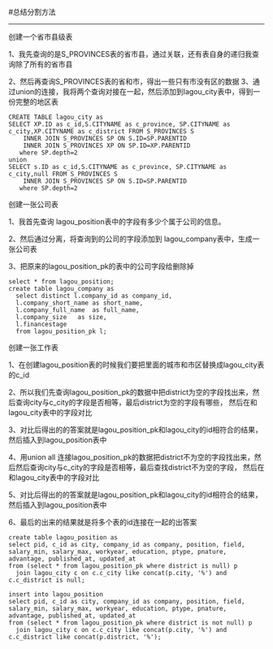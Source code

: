 #总结分割方法

----------
创建一个省市县级表

1、我先查询的是S_PROVINCES表的省市县，通过关联，还有表自身的递归我查询除了所有的省市县

2、然后再查询S_PROVINCES表的省和市，得出一些只有市没有区的数据
3、通过union的连接，我将两个查询对接在一起，然后添加到lagou_city表中，得到一份完整的地区表

    CREATE TABLE lagou_city as 
    SELECT XP.ID as c_id,S.CITYNAME as c_province, SP.CITYNAME as c_city,XP.CITYNAME as c_district FROM S_PROVINCES S 
    	INNER JOIN S_PROVINCES SP ON S.ID=SP.PARENTID 
    	INNER JOIN S_PROVINCES XP ON SP.ID=XP.PARENTID
       where SP.depth=2
    union
    SELECT s.ID as c_id,S.CITYNAME as c_province, SP.CITYNAME as c_city,null FROM S_PROVINCES S 
    	INNER JOIN S_PROVINCES SP ON S.ID=SP.PARENTID 
       where SP.depth=2
创建一张公司表

1、我首先查询 lagou_position表中的字段有多少个属于公司的信息。

2、然后通过分离，将查询到的公司的字段添加到 lagou_company表中，生成一张公司表

3、把原来的lagou_position_pk的表中的公司字段给删除掉

    select * from lagou_position;
    create table lagou_company as
      select distinct l.company_id as company_id,
      l.company_short_name as short_name,
      l.company_full_name  as full_name,
      l.company_size   as size,
      l.financestage
      from lagou_position_pk l;

创建一张工作表

1、在创建lagou_position表的时候我们要把里面的城市和市区替换成lagou_city表的c_id

2、所以我们先查询lagou_position_pk的数据中把district为空的字段找出来，然后查询city与c_city的字段是否相等，最后district为空的字段有哪些，
然后在和lagou_city表中的字段对比

3、对比后得出的的答案就是lagou_position_pk和lagou_city的id相符合的结果，然后插入到lagou_position表中

4、用union all 连接lagou_position_pk的数据把district不为空的字段找出来，然后然后查询city与c_city的字段是否相等，最后查找district不为空的字段，
然后在和lagou_city表中的字段对比

5、对比后得出的的答案就是lagou_position_pk和lagou_city的id相符合的结果，然后插入到lagou_position表中

6、最后的出来的结果就是将多个表的id连接在一起的出答案

    create table lagou_position as
    select pid, c_id as city, company_id as company, position, field, salary_min, salary_max, workyear, education, ptype, pnature, advantage, published_at, updated_at
    from (select * from lagou_position_pk where district is null) p
      join lagou_city c on c.c_city like concat(p.city, '%') and c.c_district is null;
    
    insert into lagou_position
    select pid, c_id as city, company_id as company, position, field, salary_min, salary_max, workyear, education, ptype, pnature, advantage, published_at, updated_at
    from (select * from lagou_position_pk where district is not null) p
      join lagou_city c on c.c_city like concat(p.city, '%') and c.c_district like concat(p.district, '%');


